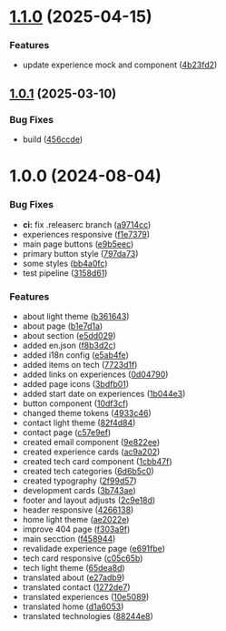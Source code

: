 # [1.1.0](https://github.com/LeonardoWlopes/leonardolopes.tech/compare/v1.0.1...v1.1.0) (2025-04-15)


### Features

* update experience mock and component ([4b23fd2](https://github.com/LeonardoWlopes/leonardolopes.tech/commit/4b23fd2b310e0421fb9c6d87be3378c14695bd9a))

## [1.0.1](https://github.com/LeonardoWlopes/leonardolopes.tech/compare/v1.0.0...v1.0.1) (2025-03-10)


### Bug Fixes

* build ([456ccde](https://github.com/LeonardoWlopes/leonardolopes.tech/commit/456ccdecb62a7e9c4b49d3eb75f9bbf298050d79))

# 1.0.0 (2024-08-04)


### Bug Fixes

* **ci:** fix .releaserc branch ([a9714cc](https://github.com/LeonardoWlopes/leonardolopes.tech/commit/a9714ccc88d4a082d38fe4c35affd6e7e2f43774))
* experiences responsive ([f1e7379](https://github.com/LeonardoWlopes/leonardolopes.tech/commit/f1e73793dd6635c7792fc825924bfa7834aa0686))
* main page buttons ([e9b5eec](https://github.com/LeonardoWlopes/leonardolopes.tech/commit/e9b5eecba8afd515f076b4ec90eec86c99e07f52))
* primary button style ([797da73](https://github.com/LeonardoWlopes/leonardolopes.tech/commit/797da73e8a17d48180f6a512f6d24a7211d474bf))
* some styles ([bb4a0fc](https://github.com/LeonardoWlopes/leonardolopes.tech/commit/bb4a0fc293dbea72f8ff0b15dc8298c37ed0850c))
* test pipeline ([3158d61](https://github.com/LeonardoWlopes/leonardolopes.tech/commit/3158d6116b11a2845f0d550ee7f2983a7e252e6e))


### Features

* about light theme ([b361643](https://github.com/LeonardoWlopes/leonardolopes.tech/commit/b3616434d8f3760d07cc8567c00d61bdd7d93926))
* about page ([b1e7d1a](https://github.com/LeonardoWlopes/leonardolopes.tech/commit/b1e7d1a040179462ae6c706c33719d2eb33ff8e4))
* about section ([e5dd029](https://github.com/LeonardoWlopes/leonardolopes.tech/commit/e5dd02983f4bc3e6e8a4f160a400624cc7cadbcc))
* added en.json ([f8b3d2c](https://github.com/LeonardoWlopes/leonardolopes.tech/commit/f8b3d2ca2db025d02b58df4d6e612183f1eeaabd))
* added i18n config ([e5ab4fe](https://github.com/LeonardoWlopes/leonardolopes.tech/commit/e5ab4fecfad459a495e622dd4a900c99976ec2bf))
* added items on tech ([7723d1f](https://github.com/LeonardoWlopes/leonardolopes.tech/commit/7723d1f6bafee12cab07ebc8d97dfcd3c944e44f))
* added links on experiences ([0d04790](https://github.com/LeonardoWlopes/leonardolopes.tech/commit/0d047909cf408c2002b9f25f7ff1a0f0e6e084fe))
* added page icons ([3bdfb01](https://github.com/LeonardoWlopes/leonardolopes.tech/commit/3bdfb019998c266f217401cf7e41abf32498390e))
* added start date on experiences ([1b044e3](https://github.com/LeonardoWlopes/leonardolopes.tech/commit/1b044e33d5fc01e7a3590ee2c72fe81560f2907e))
* button component ([10df3cf](https://github.com/LeonardoWlopes/leonardolopes.tech/commit/10df3cf054964723000e2802fb47fc2e4d91797c))
* changed theme tokens ([4933c46](https://github.com/LeonardoWlopes/leonardolopes.tech/commit/4933c4666b52adff0c36bb7a43b5c7025e4b039c))
* contact light theme ([82f4d84](https://github.com/LeonardoWlopes/leonardolopes.tech/commit/82f4d849deabe19e4280de95af512ee3d596e39d))
* contact page ([c57e9ef](https://github.com/LeonardoWlopes/leonardolopes.tech/commit/c57e9ef709d7fb8a7d50c8d094e9b9b3fa451f9f))
* created email component ([9e822ee](https://github.com/LeonardoWlopes/leonardolopes.tech/commit/9e822ee3f439d83a6bf72b638cff331a0c903563))
* created experience cards ([ac9a202](https://github.com/LeonardoWlopes/leonardolopes.tech/commit/ac9a2026f53b4cc9cbe63f293993c87aaf063290))
* created tech card component ([1cbb47f](https://github.com/LeonardoWlopes/leonardolopes.tech/commit/1cbb47fc941b671aaf9e724fc31ca1cda1ba0ee9))
* created tech categories ([6d6b5c0](https://github.com/LeonardoWlopes/leonardolopes.tech/commit/6d6b5c02f9ee139ef5ab320ca8c7683d090af9cb))
* created typography ([2f99d57](https://github.com/LeonardoWlopes/leonardolopes.tech/commit/2f99d5749d35433d28a1c9d95dea37e20f026a96))
* development cards ([3b743ae](https://github.com/LeonardoWlopes/leonardolopes.tech/commit/3b743aef91d03f179ad09b9318f07c21f255d6e6))
* footer and layout adjusts ([2c9e18d](https://github.com/LeonardoWlopes/leonardolopes.tech/commit/2c9e18d3bc8c8d8bc71e55d2c1b750be8950edcb))
* header responsive ([4266138](https://github.com/LeonardoWlopes/leonardolopes.tech/commit/4266138f334ce6034df7d12efc1201049f7e3323))
* home light theme ([ae2022e](https://github.com/LeonardoWlopes/leonardolopes.tech/commit/ae2022ea6903e61e0121fd9d8d1ecf27b828e4a1))
* improve 404 page ([f303a9f](https://github.com/LeonardoWlopes/leonardolopes.tech/commit/f303a9f6bd0f6ec18c28586305dc39801a98d59a))
* main secction ([f458944](https://github.com/LeonardoWlopes/leonardolopes.tech/commit/f4589440a0e381c747d73ff785badfbf695566f9))
* revalidade experience page ([e691fbe](https://github.com/LeonardoWlopes/leonardolopes.tech/commit/e691fbe01b1eb2cac4a51ffd94d0f4688cbefc23))
* tech card responsive ([c05c65b](https://github.com/LeonardoWlopes/leonardolopes.tech/commit/c05c65b74566c7baf7e0f2e8bb7afed152a09dd4))
* tech light theme ([65dea8d](https://github.com/LeonardoWlopes/leonardolopes.tech/commit/65dea8d8fd796bf95b387f20a289e0a47a267716))
* translated about ([e27adb9](https://github.com/LeonardoWlopes/leonardolopes.tech/commit/e27adb9a561ac8a027ccb682a5adfd430cfb87b4))
* translated contact ([1272de7](https://github.com/LeonardoWlopes/leonardolopes.tech/commit/1272de746e6db4fb0ffcef49987192f6e6defd7b))
* translated experiences ([10e5089](https://github.com/LeonardoWlopes/leonardolopes.tech/commit/10e5089c38a47292a338c34a2f03ceeff9233646))
* translated home ([d1a6053](https://github.com/LeonardoWlopes/leonardolopes.tech/commit/d1a6053cc6d59f70c4b8923363529b98253d0ae9))
* translated technologies ([88244e8](https://github.com/LeonardoWlopes/leonardolopes.tech/commit/88244e8f31c85d28975b4feb46e0e6ef70cf478a))
